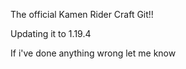 The official Kamen Rider Craft Git!!

Updating it to 1.19.4

If i've done anything wrong let me know


